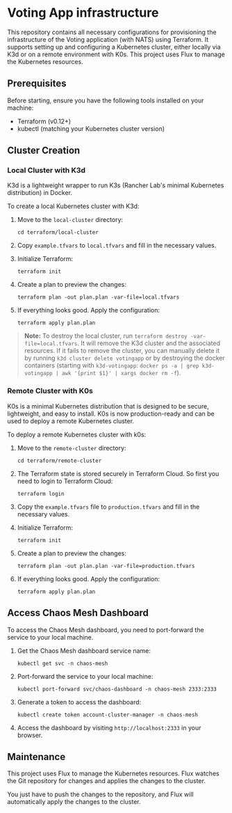 # Voting App infrastructure

This repository contains all necessary configurations for provisioning the infrastructure of the Voting application (with NATS) using Terraform. It supports setting up and configuring a Kubernetes cluster, either locally via K3d or on a remote environment with K0s. This project uses Flux to manage the Kubernetes resources.

## Prerequisites

Before starting, ensure you have the following tools installed on your machine:

- Terraform (v0.12+)
- kubectl (matching your Kubernetes cluster version)

## Cluster Creation

### Local Cluster with K3d

K3d is a lightweight wrapper to run K3s (Rancher Lab's minimal Kubernetes distribution) in Docker.

To create a local Kubernetes cluster with K3d:

1. Move to the `local-cluster` directory:

   ```
   cd terraform/local-cluster
   ```

2. Copy `example.tfvars` to `local.tfvars` and fill in the necessary values.

3. Initialize Terraform:

   ```
   terraform init
   ```

4. Create a plan to preview the changes:

   ```
   terraform plan -out plan.plan -var-file=local.tfvars
   ```

5. If everything looks good. Apply the configuration:

   ```
   terraform apply plan.plan
   ```

> **Note:** To destroy the local cluster, run `terraform destroy -var-file=local.tfvars`. It will remove the K3d cluster and the associated resources. If it fails to remove the cluster, you can manually delete it by running `k3d cluster delete votingapp` or by destroying the docker containers (starting with `k3d-votingapp`: `docker ps -a | grep k3d-votingapp | awk '{print $1}' | xargs docker rm -f`).

### Remote Cluster with K0s

K0s is a minimal Kubernetes distribution that is designed to be secure, lightweight, and easy to install.
K0s is now production-ready and can be used to deploy a remote Kubernetes cluster.

To deploy a remote Kubernetes cluster with k0s:

1. Move to the `remote-cluster` directory:

   ```
   cd terraform/remote-cluster
   ```

2. The Terraform state is stored securely in Terraform Cloud. So first you need to login to Terraform Cloud:

   ```
   terraform login
   ```

3. Copy the `example.tfvars` file to `production.tfvars` and fill in the necessary values.

4. Initialize Terraform:

   ```
   terraform init
   ```

5. Create a plan to preview the changes:

   ```
   terraform plan -out plan.plan -var-file=production.tfvars
   ```

6. If everything looks good. Apply the configuration:

   ```
   terraform apply plan.plan
   ```

## Access Chaos Mesh Dashboard

To access the Chaos Mesh dashboard, you need to port-forward the service to your local machine.

1. Get the Chaos Mesh dashboard service name:

   ```
   kubectl get svc -n chaos-mesh
   ```

2. Port-forward the service to your local machine:

   ```
   kubectl port-forward svc/chaos-dashboard -n chaos-mesh 2333:2333
   ```

3. Generate a token to access the dashboard:

   ```
   kubectl create token account-cluster-manager -n chaos-mesh
   ```

4. Access the dashboard by visiting `http://localhost:2333` in your browser.

## Maintenance

This project uses Flux to manage the Kubernetes resources. Flux watches the Git repository for changes and applies the changes to the cluster.

You just have to push the changes to the repository, and Flux will automatically apply the changes to the cluster.
